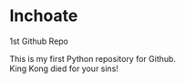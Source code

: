 # Inchoate
1st Github Repo

This is my first Python repository for Github.  
King Kong died for your sins!
